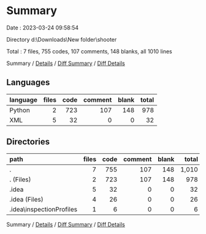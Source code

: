 # Summary

Date : 2023-03-24 09:58:54

Directory d:\\Downloads\\New folder\\shooter

Total : 7 files,  755 codes, 107 comments, 148 blanks, all 1010 lines

Summary / [Details](details.md) / [Diff Summary](diff.md) / [Diff Details](diff-details.md)

## Languages
| language | files | code | comment | blank | total |
| :--- | ---: | ---: | ---: | ---: | ---: |
| Python | 2 | 723 | 107 | 148 | 978 |
| XML | 5 | 32 | 0 | 0 | 32 |

## Directories
| path | files | code | comment | blank | total |
| :--- | ---: | ---: | ---: | ---: | ---: |
| . | 7 | 755 | 107 | 148 | 1,010 |
| . (Files) | 2 | 723 | 107 | 148 | 978 |
| .idea | 5 | 32 | 0 | 0 | 32 |
| .idea (Files) | 4 | 26 | 0 | 0 | 26 |
| .idea\\inspectionProfiles | 1 | 6 | 0 | 0 | 6 |

Summary / [Details](details.md) / [Diff Summary](diff.md) / [Diff Details](diff-details.md)